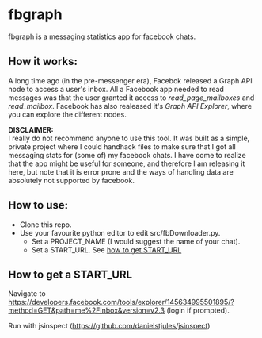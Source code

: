 # fbgraph
fbgraph is a messaging statistics app for facebook chats.

## How it works:  
A long time ago (in the pre-messenger era), Facebok released a Graph API node to access a user's inbox. All a Facebook app needed to read messages was that the user granted it access to *read_page_mailboxes* and *read_mailbox*. Facebook has also realeased it's *Graph API Explorer*, where you can explore the different nodes.

**DISCLAIMER:**  
I really do not recommend anyone to use this tool. It was built as a simple, private project where I could handhack files to make sure that I got all messaging stats for (some of) my facebook chats. I have come to realize that the app might be useful for someone, and therefore I am releasing it here, but note that it is error prone and the ways of handling data are absolutely not supported by facebook.


## How to use:
* Clone this repo.  
* Use your favourite python editor to edit src/fbDownloader.py.
  * Set a PROJECT_NAME (I would suggest the name of your chat).
  * Set a START_URL. See [how to get START_URL](#how-to-get-start_url)
  
## How to get a START_URL  
Navigate to https://developers.facebook.com/tools/explorer/145634995501895/?method=GET&path=me%2Finbox&version=v2.3 (login if prompted).





Run with jsinspect (https://github.com/danielstjules/jsinspect)
